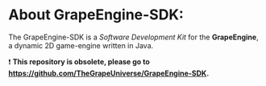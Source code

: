 # About GrapeEngine-SDK:
The GrapeEngine-SDK is a *Software Development Kit* for the **GrapeEngine**, a dynamic 2D game-engine written in Java.

:heavy_exclamation_mark: **This repository is obsolete, please go to https://github.com/TheGrapeUniverse/GrapeEngine-SDK.**
